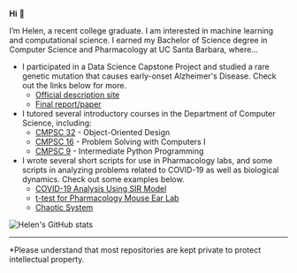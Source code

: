**Hi** 👋

I’m Helen, a recent college graduate. I am interested in machine learning and computational science.
I earned my Bachelor of Science degree in Computer Science and Pharmacology at UC Santa Barbara, where...
- I participated in a Data Science Capstone Project and studied a rare genetic mutation that causes early-onset Alzheimer's Disease. Check out the links below for more.
  - [Official description site](https://centralcoastdatascience.org/projects/all/2021/exploring-and-understanding-rare-genetic-mutation-causes-early-onset-alzheimers)
  - [Final report/paper](https://drive.google.com/file/d/1vPySCN4vDqJvLGjy2PA4LOsAEz9317TR/view?usp=sharing)
- I tutored several introductory courses in the Department of Computer Science, including:
  - [CMPSC 32](https://ucsb-cs32.github.io/f19/info/syllabus/) - Object-Oriented Design
  - [CMPSC 16](https://ucsb-cs16.github.io/s20/info/syllabus/) - Problem Solving with Computers I
  - [CMPSC 9](https://ucsb-cs9.github.io/f20/info/syllabus/) - Intermediate Python Programming
- I wrote several short scripts for use in Pharmacology labs, and some scripts in analyzing problems related to COVID-19 as well as biological dynamics. Check out some examples below.
  - [COVID-19 Analysis Using SIR Model](https://github.com/helenziyihuang/cs190dd_f20_COVID_19_SIR_project)
  - [t-test for Pharmacology Mouse Ear Lab](https://github.com/helenziyihuang/t-test_MouseEar_Pharmacology_Exp7)
  - [Chaotic System](https://github.com/helenziyihuang/mcdb172_f20_hw9_chaotic_system)


![Helen's GitHub stats](https://github-readme-stats.vercel.app/api?username=helenziyihuang&show_icons=true&hide=commits)


----
*Please understand that most repositories are kept private to protect intellectual property.

